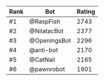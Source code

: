Rank|Bot|Rating
---|---|---
#1|@RaspFish|2743
#2|@NilatacBot|2377
#3|@OpeningsBot|2296
#4|@anti-bot|2170
#5|@CatNail|2165
#6|@pawnrobot|1901
